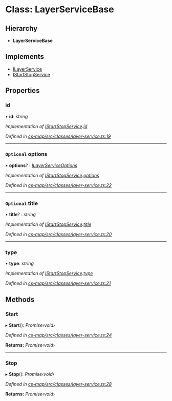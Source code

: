 # Class: LayerServiceBase

## Hierarchy

* **LayerServiceBase**

## Implements

* [ILayerService](../interfaces/_cs_map_src_classes_layer_service_.ilayerservice.md)
* [IStartStopService](../interfaces/_cs_map_src_classes_layer_service_.istartstopservice.md)

## Properties

###  id

• **id**: *string*

*Implementation of [IStartStopService](../interfaces/_cs_map_src_classes_layer_service_.istartstopservice.md).[id](../interfaces/_cs_map_src_classes_layer_service_.istartstopservice.md#id)*

*Defined in [cs-map/src/classes/layer-service.ts:19](https://github.com/TNOCS/csnext/blob/99cbd46d/packages/cs-map/src/classes/layer-service.ts#L19)*

___

### `Optional` options

• **options**? : *[ILayerServiceOptions](../interfaces/_cs_map_src_classes_layer_service_options_.ilayerserviceoptions.md)*

*Implementation of [IStartStopService](../interfaces/_cs_map_src_classes_layer_service_.istartstopservice.md).[options](../interfaces/_cs_map_src_classes_layer_service_.istartstopservice.md#optional-options)*

*Defined in [cs-map/src/classes/layer-service.ts:22](https://github.com/TNOCS/csnext/blob/99cbd46d/packages/cs-map/src/classes/layer-service.ts#L22)*

___

### `Optional` title

• **title**? : *string*

*Implementation of [IStartStopService](../interfaces/_cs_map_src_classes_layer_service_.istartstopservice.md).[title](../interfaces/_cs_map_src_classes_layer_service_.istartstopservice.md#optional-title)*

*Defined in [cs-map/src/classes/layer-service.ts:20](https://github.com/TNOCS/csnext/blob/99cbd46d/packages/cs-map/src/classes/layer-service.ts#L20)*

___

###  type

• **type**: *string*

*Implementation of [IStartStopService](../interfaces/_cs_map_src_classes_layer_service_.istartstopservice.md).[type](../interfaces/_cs_map_src_classes_layer_service_.istartstopservice.md#type)*

*Defined in [cs-map/src/classes/layer-service.ts:21](https://github.com/TNOCS/csnext/blob/99cbd46d/packages/cs-map/src/classes/layer-service.ts#L21)*

## Methods

###  Start

▸ **Start**(): *Promise‹void›*

*Defined in [cs-map/src/classes/layer-service.ts:24](https://github.com/TNOCS/csnext/blob/99cbd46d/packages/cs-map/src/classes/layer-service.ts#L24)*

**Returns:** *Promise‹void›*

___

###  Stop

▸ **Stop**(): *Promise‹void›*

*Defined in [cs-map/src/classes/layer-service.ts:28](https://github.com/TNOCS/csnext/blob/99cbd46d/packages/cs-map/src/classes/layer-service.ts#L28)*

**Returns:** *Promise‹void›*
